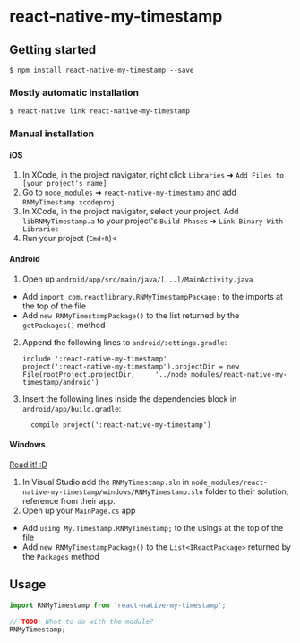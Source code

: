 
# react-native-my-timestamp

## Getting started

`$ npm install react-native-my-timestamp --save`

### Mostly automatic installation

`$ react-native link react-native-my-timestamp`

### Manual installation


#### iOS

1. In XCode, in the project navigator, right click `Libraries` ➜ `Add Files to [your project's name]`
2. Go to `node_modules` ➜ `react-native-my-timestamp` and add `RNMyTimestamp.xcodeproj`
3. In XCode, in the project navigator, select your project. Add `libRNMyTimestamp.a` to your project's `Build Phases` ➜ `Link Binary With Libraries`
4. Run your project (`Cmd+R`)<

#### Android

1. Open up `android/app/src/main/java/[...]/MainActivity.java`
  - Add `import com.reactlibrary.RNMyTimestampPackage;` to the imports at the top of the file
  - Add `new RNMyTimestampPackage()` to the list returned by the `getPackages()` method
2. Append the following lines to `android/settings.gradle`:
  	```
  	include ':react-native-my-timestamp'
  	project(':react-native-my-timestamp').projectDir = new File(rootProject.projectDir, 	'../node_modules/react-native-my-timestamp/android')
  	```
3. Insert the following lines inside the dependencies block in `android/app/build.gradle`:
  	```
      compile project(':react-native-my-timestamp')
  	```

#### Windows
[Read it! :D](https://github.com/ReactWindows/react-native)

1. In Visual Studio add the `RNMyTimestamp.sln` in `node_modules/react-native-my-timestamp/windows/RNMyTimestamp.sln` folder to their solution, reference from their app.
2. Open up your `MainPage.cs` app
  - Add `using My.Timestamp.RNMyTimestamp;` to the usings at the top of the file
  - Add `new RNMyTimestampPackage()` to the `List<IReactPackage>` returned by the `Packages` method


## Usage
```javascript
import RNMyTimestamp from 'react-native-my-timestamp';

// TODO: What to do with the module?
RNMyTimestamp;
```
  